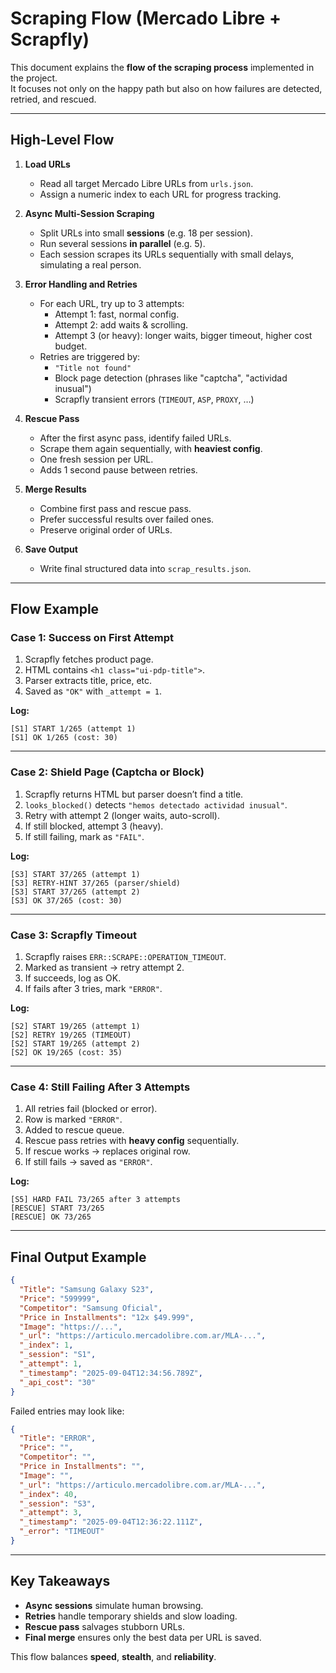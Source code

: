 # Scraping Flow (Mercado Libre + Scrapfly)

This document explains the **flow of the scraping process** implemented in the project.  
It focuses not only on the happy path but also on how failures are detected, retried, and rescued.

---

## High-Level Flow

1. **Load URLs**
   - Read all target Mercado Libre URLs from `urls.json`.
   - Assign a numeric index to each URL for progress tracking.

2. **Async Multi-Session Scraping**
   - Split URLs into small **sessions** (e.g. 18 per session).
   - Run several sessions **in parallel** (e.g. 5).
   - Each session scrapes its URLs sequentially with small delays, simulating a real person.

3. **Error Handling and Retries**
   - For each URL, try up to 3 attempts:
     - Attempt 1: fast, normal config.
     - Attempt 2: add waits & scrolling.
     - Attempt 3 (or heavy): longer waits, bigger timeout, higher cost budget.
   - Retries are triggered by:
     - `"Title not found"`
     - Block page detection (phrases like "captcha", "actividad inusual")
     - Scrapfly transient errors (`TIMEOUT`, `ASP`, `PROXY`, …)

4. **Rescue Pass**
   - After the first async pass, identify failed URLs.
   - Scrape them again sequentially, with **heaviest config**.
   - One fresh session per URL.
   - Adds 1 second pause between retries.

5. **Merge Results**
   - Combine first pass and rescue pass.
   - Prefer successful results over failed ones.
   - Preserve original order of URLs.

6. **Save Output**
   - Write final structured data into `scrap_results.json`.

---

## Flow Example

### Case 1: Success on First Attempt
1. Scrapfly fetches product page.  
2. HTML contains `<h1 class="ui-pdp-title">`.  
3. Parser extracts title, price, etc.  
4. Saved as `"OK"` with `_attempt = 1`.

**Log:**
```
[S1] START 1/265 (attempt 1)
[S1] OK 1/265 (cost: 30)
```

---

### Case 2: Shield Page (Captcha or Block)
1. Scrapfly returns HTML but parser doesn’t find a title.  
2. `looks_blocked()` detects `"hemos detectado actividad inusual"`.  
3. Retry with attempt 2 (longer waits, auto-scroll).  
4. If still blocked, attempt 3 (heavy).  
5. If still failing, mark as `"FAIL"`.

**Log:**
```
[S3] START 37/265 (attempt 1)
[S3] RETRY-HINT 37/265 (parser/shield)
[S3] START 37/265 (attempt 2)
[S3] OK 37/265 (cost: 30)
```

---

### Case 3: Scrapfly Timeout
1. Scrapfly raises `ERR::SCRAPE::OPERATION_TIMEOUT`.  
2. Marked as transient → retry attempt 2.  
3. If succeeds, log as OK.  
4. If fails after 3 tries, mark `"ERROR"`.

**Log:**
```
[S2] START 19/265 (attempt 1)
[S2] RETRY 19/265 (TIMEOUT)
[S2] START 19/265 (attempt 2)
[S2] OK 19/265 (cost: 35)
```

---

### Case 4: Still Failing After 3 Attempts
1. All retries fail (blocked or error).  
2. Row is marked `"ERROR"`.  
3. Added to rescue queue.  
4. Rescue pass retries with **heavy config** sequentially.  
5. If rescue works → replaces original row.  
6. If still fails → saved as `"ERROR"`.

**Log:**
```
[S5] HARD FAIL 73/265 after 3 attempts
[RESCUE] START 73/265
[RESCUE] OK 73/265
```

---

## Final Output Example

```json
{
  "Title": "Samsung Galaxy S23",
  "Price": "599999",
  "Competitor": "Samsung Oficial",
  "Price in Installments": "12x $49.999",
  "Image": "https://...",
  "_url": "https://articulo.mercadolibre.com.ar/MLA-...",
  "_index": 1,
  "_session": "S1",
  "_attempt": 1,
  "_timestamp": "2025-09-04T12:34:56.789Z",
  "_api_cost": "30"
}
```

Failed entries may look like:

```json
{
  "Title": "ERROR",
  "Price": "",
  "Competitor": "",
  "Price in Installments": "",
  "Image": "",
  "_url": "https://articulo.mercadolibre.com.ar/MLA-...",
  "_index": 40,
  "_session": "S3",
  "_attempt": 3,
  "_timestamp": "2025-09-04T12:36:22.111Z",
  "_error": "TIMEOUT"
}
```

---

## Key Takeaways
- **Async sessions** simulate human browsing.  
- **Retries** handle temporary shields and slow loading.  
- **Rescue pass** salvages stubborn URLs.  
- **Final merge** ensures only the best data per URL is saved.  

This flow balances **speed**, **stealth**, and **reliability**.
